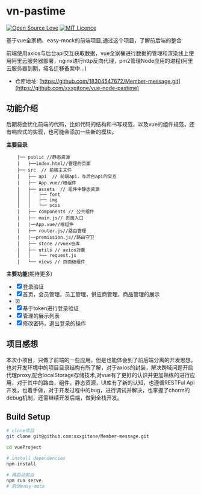 # vn-pastime

[![Open Source Love](https://badges.frapsoft.com/os/v1/open-source.svg?v=103)](https://github.com/ellerbrock/open-source-badges/)
[![MIT Licence](https://badges.frapsoft.com/os/mit/mit.svg?v=103)](https://opensource.org/licenses/mit-license.php)

基于vue全家桶、easy-mock的前端项目,通过这个项目，了解前后端的整合

前端使用axios与后台api交互获取数据，vue全家桶进行数据的管理和渲染线上使用阿里云服务器部署，nginx进行http反向代理，pm2管理Node应用的进程(阿里云服务器到期，域名迁移备案中...)

* 仓库地址: [https://github.com/18304547672/Member-message.git](https://github.com/xxxgitone/vue-node-pastime)

## 功能介绍

后期将会优化前端的代码，比如代码的结构和书写规范，以及vue的组件规范，还有响应式的实现，也可能会添加一些新的模块。

**主要目录**

       
        |── public //静态资源
        │   ├──index.html//管理的页面
        ├── src  // 前端主文件
        │   ├── api  // 前端api，与后台api的交互
        │   ├── App.vue//根组件
        │   ├── assets  // 组件中静态资源
        │   │   ├── font
        │   │   ├── img
        │   │   └── scss
        │   ├── components // 公共组件
        │   ├── main.js// 页面入口
        |   |──App.vue//根组件
        │   ├── router.js//路由管理
        |   |──premission.js//路由守卫
        │   ├── store //vuex仓库
        │   ├── utils // axios对象
        │   │   └── request.js
        │   └── views // 页面级组件

**主要功能**(期待更多)

- [x] 登录验证
- [x] 首页，会员管理，员工管理，供应商管理，商品管理的展示
- [x] 
- [x] 基于token进行登录验证
- [x] 管理的展示列表
- [x] 修改密码，退出登录的操作

## 项目感想

本次小项目，只做了前端的一些应用，但是也能体会到了前后端分离的开发思想，也对开发环境中的项目目录结构有所了解，对于axios的封装，解决跨域问题开启代理proxy,配合localStorage存储技术,对vue有了更好的认识并更加熟练的进行应用，对于其中的路由，组件，静态资源，UI库有了新的认知，也遵循RESTFul Api开发，也着手做，对于开发过程中的bug，进行调试并解决，也掌握了chorm的debug机制，还需继续开发后端，做到全栈开发。

## Build Setup

``` bash
# clone项目
git clone git@github.com:xxxgitone/Member-message.git

cd vueProject

# install dependencies
npm install

# 再启动前台
npm run serve
# 启动easy-mock


```